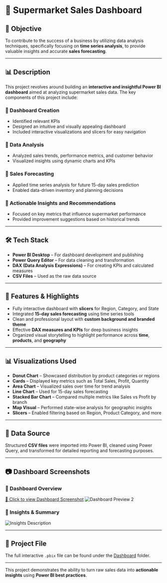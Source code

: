 # 🛒 Supermarket Sales Dashboard

## 📌 Objective  
To contribute to the success of a business by utilizing data analysis techniques, specifically focusing on **time series analysis**, to provide valuable insights and accurate **sales forecasting**.

---

## 📊 Description  
This project revolves around building an **interactive and insightful Power BI dashboard** aimed at analyzing supermarket sales data. The key components of this project include:

### 🔹 Dashboard Creation  
- Identified relevant KPIs  
- Designed an intuitive and visually appealing dashboard  
- Included interactive visualizations and slicers for easy navigation  

### 🔹 Data Analysis  
- Analyzed sales trends, performance metrics, and customer behavior  
- Visualized insights using dynamic charts and KPIs  

### 🔹 Sales Forecasting  
- Applied time series analysis for future 15-day sales prediction  
- Enabled data-driven inventory and planning decisions  

### 🔹 Actionable Insights and Recommendations  
- Focused on key metrics that influence supermarket performance  
- Provided improvement suggestions based on historical trends  

---

## 🛠 Tech Stack  
- **Power BI Desktop** – For dashboard development and publishing  
- **Power Query Editor** – For data cleaning and transformation  
- **DAX (Data Analysis Expressions)** – For creating KPIs and calculated measures  
- **CSV Files** – Used as the raw data source    

---

## 🌟 Features & Highlights  
- Fully interactive dashboard with **slicers** for Region, Category, and State  
- Integrated **15-day sales forecasting** using time series tools  
- Clean and professional layout with **custom background and branded theme**  
- Effective **DAX measures and KPIs** for deep business insights  
- Organized visual storytelling to highlight performance across **time**, **products**, and **geography**  

---

## 📊 Visualizations Used  
- **Donut Chart** – Showcased distribution by product categories or regions  
- **Cards** – Displayed key metrics such as Total Sales, Profit, Quantity  
- **Area Chart** – Visualized sales over time for trend analysis  
- **Line Chart** – Used for 15-day sales forecasting  
- **Stacked Bar Chart** – Compared multiple metrics like Sales vs Profit by branch  
- **Map Visual** – Performed state-wise analysis for geographic insights  
- **Slicers** – Enabled filtering based on Region, Product Category, and more  

---

## 📂 Data Source  
Structured **CSV files** were imported into Power BI, cleaned using Power Query, and transformed for detailed reporting and forecasting purposes.

---

## 📷 Dashboard Screenshots  

### 🔸 Dashboard Overview  
[📸 Click to view Dashboard Screenshot](https://github.com/charitha1204/Sales-Analysis/blob/main/Screenshots/Dashboard.png)
![Dashboard Preview 2](Screenshots/dashboard_overview2.png)

### 🔸 Insights & Summary  
![Insights Description](Screenshots/insights_description.png)

---

## 📎 Project File  
The full interactive `.pbix` file can be found under the [Dashboard](./Dashboard/) folder.

---

This project demonstrates the ability to turn raw sales data into **actionable insights** using **Power BI best practices**.

